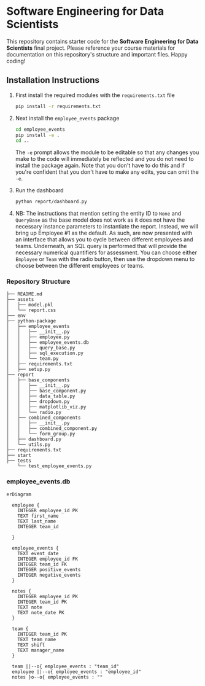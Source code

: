 # Software Engineering for Data Scientists

This repository contains starter code for the **Software Engineering for Data Scientists** final project. Please reference your course materials for documentation on this repository's structure and important files. Happy coding!

## Installation Instructions

1. First install the required modules with the `requirements.txt` file

   ```bash
   pip install -r requirements.txt
   ```

2. Next install the `employee_events` package

   ```bash
   cd employee_events
   pip install -e .
   cd ..
   ```

   The `-e` prompt allows the module to be editable so that any changes you make to the code will immediately be reflected and you do not need to install the package again. Note that you don't have to do this and if you're confident that you
   don't have to make any edits, you can omit the `-e`.

3. Run the dashboard

   ```bash
   python report/dashboard.py
   ```

4. NB: The instructions that mention setting the entity ID to `None` and `QueryBase` as the base model does not work as it does not have the necessary instance
   parameters to instantiate the report. Instead, we will bring up Employee #1 as the default. As such, are now presented with an interface that allows you to
   cycle between different employees and teams. Underneath, an SQL query is performed that will provide the necessary numerical quantifiers for assessment.
   You can choose either `Employee` or `Team` with the radio button, then use the dropdown menu to choose between the different employees or teams.

### Repository Structure

```
├── README.md
├── assets
│   ├── model.pkl
│   └── report.css
├── env
├── python-package
│   ├── employee_events
│   │   ├── __init__.py
│   │   ├── employee.py
│   │   ├── employee_events.db
│   │   ├── query_base.py
│   │   ├── sql_execution.py
│   │   └── team.py
│   ├── requirements.txt
│   ├── setup.py
├── report
│   ├── base_components
│   │   ├── __init__.py
│   │   ├── base_component.py
│   │   ├── data_table.py
│   │   ├── dropdown.py
│   │   ├── matplotlib_viz.py
│   │   └── radio.py
│   ├── combined_components
│   │   ├── __init__.py
│   │   ├── combined_component.py
│   │   └── form_group.py
│   ├── dashboard.py
│   └── utils.py
├── requirements.txt
├── start
├── tests
    └── test_employee_events.py
```

### employee_events.db

```mermaid
erDiagram

  employee {
    INTEGER employee_id PK
    TEXT first_name
    TEXT last_name
    INTEGER team_id

  }

  employee_events {
    TEXT event_date
    INTEGER employee_id FK
    INTEGER team_id FK
    INTEGER positive_events
    INTEGER negative_events
  }

  notes {
    INTEGER employee_id PK
    INTEGER team_id PK
    TEXT note
    TEXT note_date PK
  }

  team {
    INTEGER team_id PK
    TEXT team_name
    TEXT shift
    TEXT manager_name
  }

  team ||--o{ employee_events : "team_id"
  employee ||--o{ employee_events : "employee_id"
  notes }o--o{ employee_events : ""
```
